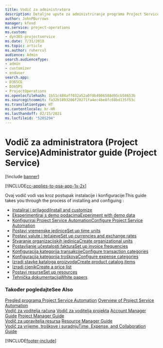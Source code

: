 ```yaml
---
title: Vodič za administratora
description: Detaljne upute za administriranje programa Project Service
author: JohnPBurrows
manager: kfend
ms.service: project-operations
ms.custom:
- dyn365-projectservice
ms.date: 7/31/2018
ms.topic: article
ms.author: ruhercul
audience: Admin
search.audienceType:
- admin
- customizer
- enduser
search.app:
- D365CE
- D365PS
- ProjectOperations
ms.openlocfilehash: 1b51c484aff032a52a0f0b4986588d95cb58653b
ms.sourcegitcommit: fa32b1893286f20271fa4ec4be8fc68bd135f53c
ms.translationtype: HT
ms.contentlocale: hr-HR
ms.lasthandoff: 02/15/2021
ms.locfileid: "5285294"
---
```

# <a name="administrator-guide-project-service"></a><span data-ttu-id="c0451-103">Vodič za administratora (Project Service)</span><span class="sxs-lookup"><span data-stu-id="c0451-103">Administrator guide (Project Service)</span></span>

[!include [banner](../includes/psa-now-project-operations.md)]

[!INCLUDE[cc-applies-to-psa-app-1x-2x](../includes/cc-applies-to-psa-app-1x-2x.md)]

<span data-ttu-id="c0451-104">Ovaj vodič vodi vas kroz postupak instalacije i konfiguracije:</span><span class="sxs-lookup"><span data-stu-id="c0451-104">This guide takes you through the process of installing and configuing :</span></span>  
  
- [<span data-ttu-id="c0451-105">Instaliraj i prilagodi</span><span class="sxs-lookup"><span data-stu-id="c0451-105">Install and customize</span></span>](install-customize.md)
- [<span data-ttu-id="c0451-106">Eksperimentiraj s demo podacima</span><span class="sxs-lookup"><span data-stu-id="c0451-106">Experiment with demo data</span></span>](use-demo-data.md)
- [<span data-ttu-id="c0451-107">Konfiguriraj Project Service Automation</span><span class="sxs-lookup"><span data-stu-id="c0451-107">Configure Project Service Automation</span></span>](configure.md)
- [<span data-ttu-id="c0451-108">Postavi vremenske jedinice</span><span class="sxs-lookup"><span data-stu-id="c0451-108">Set up time units</span></span>](set-up-time-units.md)
- [<span data-ttu-id="c0451-109">Postavi valute i tečajeve</span><span class="sxs-lookup"><span data-stu-id="c0451-109">Set up currencies and exchange rates</span></span>](set-up-currencies-exchange-rates.md)
- [<span data-ttu-id="c0451-110">Stvaranje organizacijskih jedinica</span><span class="sxs-lookup"><span data-stu-id="c0451-110">Create organizational units</span></span>](create-organizational-units.md)
- [<span data-ttu-id="c0451-111">Postavljanje učestalosti faktura</span><span class="sxs-lookup"><span data-stu-id="c0451-111">Set up invoice frequencies</span></span>](set-up-invoice-frequencies.md)
- [<span data-ttu-id="c0451-112">Konfiguracija kategorija transakcije</span><span class="sxs-lookup"><span data-stu-id="c0451-112">Configure transaction categories</span></span>](configure-transaction-categories.md)
- [<span data-ttu-id="c0451-113">Konfiguracija kategorija troškova</span><span class="sxs-lookup"><span data-stu-id="c0451-113">Configure expense categories</span></span>](configure-expense-categories.md)
- [<span data-ttu-id="c0451-114">Izradi stavke kataloga proizvoda</span><span class="sxs-lookup"><span data-stu-id="c0451-114">Create product catalog items</span></span>](create-product-catalog-items.md)
- [<span data-ttu-id="c0451-115">Izradi cjenik</span><span class="sxs-lookup"><span data-stu-id="c0451-115">Create a price list</span></span>](create-price-list.md)
- [<span data-ttu-id="c0451-116">Postavi resurse</span><span class="sxs-lookup"><span data-stu-id="c0451-116">Set up resources</span></span>](set-up-resources.md)
- [<span data-ttu-id="c0451-117">Tehnička dokumentacija</span><span class="sxs-lookup"><span data-stu-id="c0451-117">White papers</span></span>](white-papers.md)
  
### <a name="see-also"></a><span data-ttu-id="c0451-118">Također pogledajte</span><span class="sxs-lookup"><span data-stu-id="c0451-118">See Also</span></span>  
 <span data-ttu-id="c0451-119">[Pregled programa Project Service Automation](../psa/overview.md)  </span><span class="sxs-lookup"><span data-stu-id="c0451-119">[Overview of Project Service Automation](../psa/overview.md)  </span></span>  
 <span data-ttu-id="c0451-120">[Vodič za voditelja računa](../psa/account-manager-guide.md) [Vodič za voditelja projekta](../psa/project-manager-guide.md) </span><span class="sxs-lookup"><span data-stu-id="c0451-120">[Account Manager Guide](../psa/account-manager-guide.md) [Project Manager Guide](../psa/project-manager-guide.md) </span></span>  
 <span data-ttu-id="c0451-121">[Vodič za upravitelja resursa](../psa/resource-manager-guide.md) </span><span class="sxs-lookup"><span data-stu-id="c0451-121">[Resource Manager Guide](../psa/resource-manager-guide.md) </span></span>  
 [<span data-ttu-id="c0451-122">Vodič za vrijeme, troškove i suradnju</span><span class="sxs-lookup"><span data-stu-id="c0451-122">Time, Expense, and Collaboration Guide</span></span>](../psa/time-expense-collaboration-guide.md)


[!INCLUDE[footer-include](../includes/footer-banner.md)]
